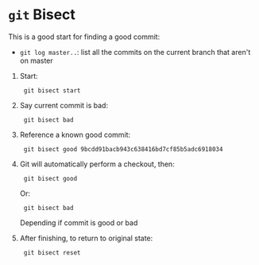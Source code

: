 # `git` Bisect

This is a good start for finding a good commit:

* `git log master..`: list all the commits on the current branch that aren't on master

1. Start:

		git bisect start

2. Say current commit is bad:

		git bisect bad

3. Reference a known good commit:

		git bisect good 9bcdd91bacb943c638416bd7cf85b5adc6918034

4. Git will automatically perform a checkout, then:

		git bisect good
	
	Or:
	
		git bisect bad
	
	Depending if commit is good or bad

5. After finishing, to return to original state:
	
		git bisect reset
